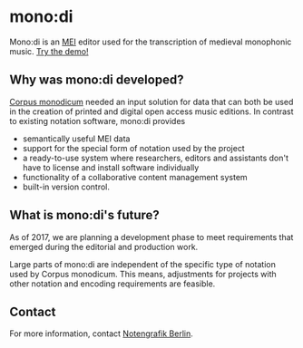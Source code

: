 # mono:di

Mono:di is an [MEI](http://music-encoding.org/) editor used for the transcription of medieval monophonic music. [Try the demo!](https://monodi.corpus-monodicum.de/)


## Why was mono:di developed?

[Corpus monodicum](http://www.musikwissenschaft.uni-wuerzburg.de/forschung/corpus_monodicum/) needed an input solution for data that can both be used in the creation of printed and digital open access music editions. In contrast to existing notation software, mono:di provides

* semantically useful MEI data
* support for the special form of notation used by the project
* a ready-to-use system where researchers, editors and assistants don't have to license and install software individually
* functionality of a collaborative content management system
* built-in version control.


## What is mono:di's future?

As of 2017, we are planning a development phase to meet requirements that emerged during the editorial and production work.

Large parts of mono:di are independent of the specific type of notation used by Corpus monodicum. This means, adjustments for projects with other notation and encoding requirements are feasible.


## Contact

For more information, contact [Notengrafik Berlin](http://notengrafik.com/en/contact).